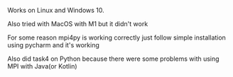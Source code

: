 Works on Linux and Windows 10.

Also tried with MacOS with M1 but it didn't work

For some reason mpi4py is working correctly just follow simple installation using pycharm and it's working

Also did task4 on Python because there were some problems with using MPI with Java(or Kotlin)